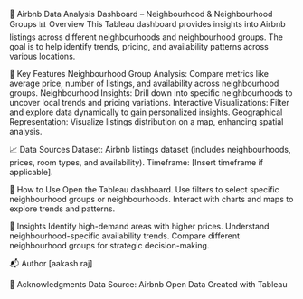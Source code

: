 🏡 Airbnb Data Analysis Dashboard – Neighbourhood & Neighbourhood Groups
📊 Overview
This Tableau dashboard provides insights into Airbnb listings across different neighbourhoods and neighbourhood groups. The goal is to help identify trends, pricing, and availability patterns across various locations.

📌 Key Features
Neighbourhood Group Analysis: Compare metrics like average price, number of listings, and availability across neighbourhood groups.
Neighbourhood Insights: Drill down into specific neighbourhoods to uncover local trends and pricing variations.
Interactive Visualizations: Filter and explore data dynamically to gain personalized insights.
Geographical Representation: Visualize listings distribution on a map, enhancing spatial analysis.

📈 Data Sources
Dataset: Airbnb listings dataset (includes neighbourhoods, prices, room types, and availability).
Timeframe: [Insert timeframe if applicable].

🚀 How to Use
Open the Tableau dashboard.
Use filters to select specific neighbourhood groups or neighbourhoods.
Interact with charts and maps to explore trends and patterns.

📌 Insights
Identify high-demand areas with higher prices.
Understand neighbourhood-specific availability trends.
Compare different neighbourhood groups for strategic decision-making.

📬 Author
[aakash raj] 

📅 Acknowledgments
Data Source: Airbnb Open Data
Created with Tableau
